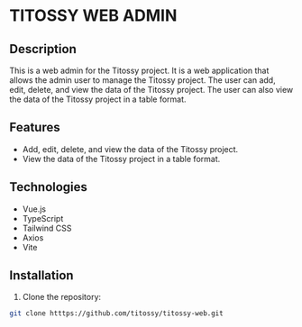 # TITOSSY WEB ADMIN

## Description

This is a web admin for the Titossy project. It is a web application that allows the admin user to manage the Titossy project. The user can add, edit, delete, and view the data of the Titossy project. The user can also view the data of the Titossy project in a table format.

## Features

- Add, edit, delete, and view the data of the Titossy project.
- View the data of the Titossy project in a table format.

## Technologies

- Vue.js
- TypeScript
- Tailwind CSS
- Axios
- Vite

## Installation

1. Clone the repository:

```bash
git clone htttps://github.com/titossy/titossy-web.git
```
